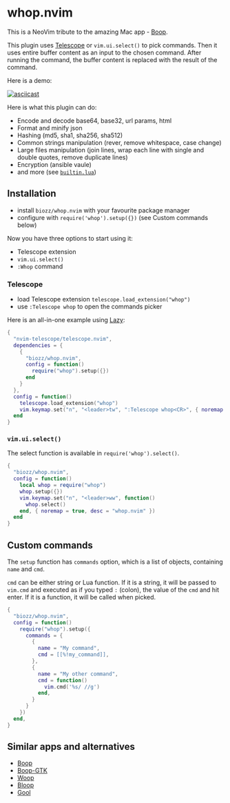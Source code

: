 # whop.nvim

This is a NeoVim tribute to the amazing Mac app - [Boop](https://boop.okat.best/).

This plugin uses [Telescope](https://github.com/nvim-telescope/telescope.nvim) or `vim.ui.select()` to pick commands.
Then it uses entire buffer content as an input to the chosen command.
After running the command, the buffer content is replaced with the result of the command.

Here is a demo:

[![asciicast](https://asciinema.org/a/wsJSeLEqNaHT8f3V6JH4NQRFr.svg)](https://asciinema.org/a/wsJSeLEqNaHT8f3V6JH4NQRFr)

Here is what this plugin can do:

- Encode and decode base64, base32, url params, html
- Format and minify json
- Hashing (md5, sha1, sha256, sha512)
- Common strings manipulation (rever, remove whitespace, case change)
- Large files manipulation (join lines, wrap each line with single and double quotes, remove duplicate lines)
- Encryption (ansible vaule)
- and more (see [`builtin.lua`](./lua/whop/builtin.lua))

## Installation

- install `biozz/whop.nvim` with your favourite package manager
- configure with `require('whop').setup({})` (see Custom commands below)

Now you have three options to start using it:

- Telescope extension
- `vim.ui.select()`
- `:Whop` command

### Telescope

- load Telescope extension `telescope.load_extension("whop")`
- use `:Telescope whop` to open the commands picker

Here is an all-in-one example using [Lazy](https://github.com/folke/lazy.nvim):

```lua
{
  "nvim-telescope/telescope.nvim",
  dependencies = {
    { 
      "biozz/whop.nvim",
      config = function()
        require("whop").setup({})
      end
    }
  },
  config = function()
    telescope.load_extension("whop")
    vim.keymap.set("n", "<leader>tw", ":Telescope whop<CR>", { noremap = true, desc = "whop.nvim (telescope)" })
  end
}
```

### `vim.ui.select()`

The select function is available in `require('whop').select()`.

```lua
{
  "biozz/whop.nvim",
  config = function()
    local whop = require("whop")
    whop.setup({})
    vim.keymap.set("n", "<leader>ww", function()
      whop.select()
    end, { noremap = true, desc = "whop.nvim" })
  end
}
```

## Custom commands

The `setup` function has `commands` option, which is a list of objects, containing `name` and `cmd`.

`cmd` can be either string or Lua function.
If it is a string, it will be passed to `vim.cmd` and executed as if you typed `:` (colon), the value of the `cmd` and hit enter.
If it is a function, it will be called when picked.


```lua
{
  "biozz/whop.nvim",
  config = function()
    require("whop").setup({
      commands = {
        {
          name = "My command",
          cmd = [[%!my_command]],
        },
        {
          name = "My other command",
          cmd = function()
            vim.cmd('%s/ //g')
          end,
        }
      }
    })
  end,
}
```

## Similar apps and alternatives

- [Boop](https://github.com/IvanMathy/Boop)
- [Boop-GTK](https://github.com/zoeyfyi/Boop-GTK)
- [Woop](https://github.com/felixse/Woop)
- [Bloop](https://github.com/Blakeinstein/Bloop)
- [Gool](https://github.com/cloudingcity/gool)

